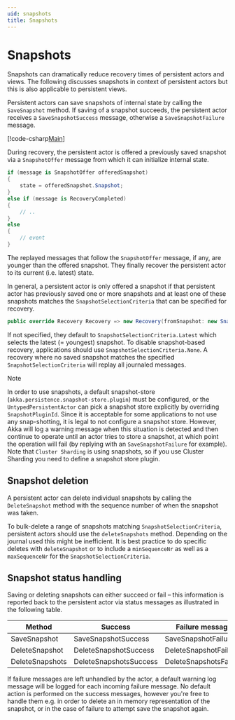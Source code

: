 ```yaml
---
uid: snapshots
title: Snapshots
---
```

# Snapshots

Snapshots can dramatically reduce recovery times of persistent actors and views. The following discusses snapshots in context of persistent actors but this is also applicable to persistent views.

Persistent actors can save snapshots of internal state by calling the `SaveSnapshot` method. If saving of a snapshot succeeds, the persistent actor receives a `SaveSnapshotSuccess` message, otherwise a `SaveSnapshotFailure` message.

[!code-csharp[Main](../../../src/core/Akka.Docs.Tests/Persistence/PersistentActor/Snapshots.cs?name=Snapshots)]

During recovery, the persistent actor is offered a previously saved snapshot via a `SnapshotOffer` message from which it can initialize internal state.

```csharp
if (message is SnapshotOffer offeredSnapshot)
{
    state = offeredSnapshot.Snapshot;
}
else if (message is RecoveryCompleted)
{
    // ..
}
else
{
    // event
}
```
The replayed messages that follow the `SnapshotOffer` message, if any, are younger than the offered snapshot. They finally recover the persistent actor to its current (i.e. latest) state.

In general, a persistent actor is only offered a snapshot if that persistent actor has previously saved one or more snapshots and at least one of these snapshots matches the `SnapshotSelectionCriteria` that can be specified for recovery.

```csharp
public override Recovery Recovery => new Recovery(fromSnapshot: new SnapshotSelectionCriteria(maxSequenceNr: 457L, maxTimeStamp: DateTime.UtcNow));
```

If not specified, they default to `SnapshotSelectionCriteria.Latest` which selects the latest (= youngest) snapshot. To disable snapshot-based recovery, applications should use `SnapshotSelectionCriteria.None`. A recovery where no saved snapshot matches the specified `SnapshotSelectionCriteria` will replay all journaled messages.

> [!NOTE]
> In order to use snapshots, a default snapshot-store (`akka.persistence.snapshot-store.plugin`) must be configured, or the `UntypedPersistentActor` can pick a snapshot store explicitly by overriding `SnapshotPluginId`.
> Since it is acceptable for some applications to not use any snap-shotting, it is legal to not configure a snapshot store. However, Akka will log a warning message when this situation is detected and then continue to operate until an actor tries to store a snapshot, at which point the operation will fail (by replying with an `SaveSnapshotFailure` for example).
> Note that `Cluster Sharding` is using snapshots, so if you use Cluster Sharding you need to define a snapshot store plugin.

## Snapshot deletion

A persistent actor can delete individual snapshots by calling the `DeleteSnapshot` method with the sequence number of when the snapshot was taken.

To bulk-delete a range of snapshots matching `SnapshotSelectionCriteria`,
persistent actors should use the `deleteSnapshots` method. Depending on the journal used this might be inefficient. It is
best practice to do specific deletes with `deleteSnapshot` or to include a `minSequenceNr` as well as a `maxSequenceNr`
for the `SnapshotSelectionCriteria`.

## Snapshot status handling

Saving or deleting snapshots can either succeed or fail – this information is reported back to the persistent actor via status messages as illustrated in the following table.

|Method             | Success                |    Failure message
|------          |------                  |------
|SaveSnapshot    | SaveSnapshotSuccess    |    SaveSnapshotFailure
|DeleteSnapshot  | DeleteSnapshotSuccess  |    DeleteSnapshotFailure
|DeleteSnapshots | DeleteSnapshotsSuccess | DeleteSnapshotsFailure

If failure messages are left unhandled by the actor, a default warning log message will be logged for each incoming failure message. No default action is performed on the success messages, however you're free to handle them e.g. in order to delete an in memory representation of the snapshot, or in the case of failure to attempt save the snapshot again.
